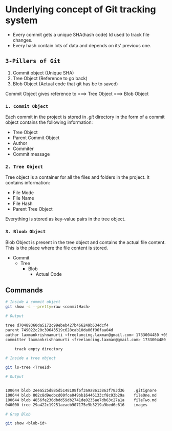 # Underlying concept of Git tracking system

- Every commit gets a unique SHA(hash code) Id used to track file changes.
- Every hash contain lots of data and depends on its' previous one.

## `3-Pillers of Git`

1. Commit object (Unique SHA)
2. Tree Object (Reference to go back)
3. Blob Object (Actual code that git has be to saved)

Commit Object gives reference to ===> Tree Object ===> Blob Object

### `1. Commit Object`

Each commit in the project is stored in _.git_ directory in the form of a commit object contains the following information:

- Tree Object
- Parent Commit Object
- Author
- Commiter
- Commit message

### `2. Tree Object`

Tree object is a container for all the files and folders in the project. It contains information:

- File Mode
- File Name
- File Hash
- Parent Tree Object

Everything is stored as key-value pairs in the tree object.

### `3. Bloob Object`

Blob Object is present in the tree object and contains the actual file content. This is the place where the file content is stored.

- Commit
  - Tree
    - Blob
      - Actual Code

## Commands

```bash
# Inside a commit object
git show -s --pretty=raw <commitHash>
```

```bash
# Output

tree d70489360da5172c99ebeb427b466249b534dcf4
parent 749022c20c39643519c628cab10da06f96faa04d
author laxmankrishnamurti <freelancing.laxman@gmail.com> 1733004480 +0530
committer laxmankrishnamurti <freelancing.laxman@gmail.com> 1733004480 +0530

    track empty directory
```

```bash
# Inside a tree object

git ls-tree <TreeId>
```

```bash
# Output


100644 blob 2eea525d885d5148108f6f3a9a8613863f783d36    .gitignore
100644 blob 802c8d9edbcd00fce049bb16446133cf8c93b29a    fileOne.md
100644 blob 4856fe236dbdd59db2741de0235ae7db63c27a1a    fileTwo.md
040000 tree 29a422c19251aeaeb907175e9b3219a9bed6c616    images
```

```bash
# Grap Blob

git show <blob-id>
```

